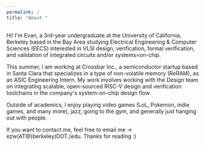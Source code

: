 ```yaml
---
permalink: /
title: "About "
---
```


Hi! I'm Evan, a 3rd-year undergraduate at the University of California, Berkeley based in the Bay Area studying Electrical Engineering & Computer Sciences (EECS) interested in VLSI design, verification, formal verification, and validation of integrated circuits and/or systems=on-chip.

This summer, I am working at Crossbar Inc., a semiconductor startup based in Santa Clara that specializes in a type of non-volatile memory (ReRAM), as an ASIC Engineering Intern. My work involves working with the Design team on integrating scalable, open-sourced RISC-V design and verification toolchains in the company's system-on-chip design flow.

Outside of academics, I enjoy playing video games (LoL, Pokemon, indie games, and many more), jazz, going to the gym, and generally just hanging out with people.

If you want to contact me, feel free to email me -> ezw(AT@)berkeley(DOT.)edu. Thanks for reading :)